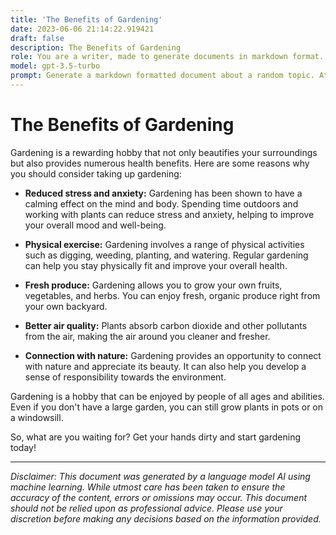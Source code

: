```yaml
---
title: 'The Benefits of Gardening'
date: 2023-06-06 21:14:22.919421
draft: false
description: The Benefits of Gardening
role: You are a writer, made to generate documents in markdown format. It is very important that all of the documents you generate are in valid markdown format.
model: gpt-3.5-turbo
prompt: Generate a markdown formatted document about a random topic. At the bottom, include a disclaimer explaining that the document was generated by you. The first line of the document should be the title. Make sure that the entire document is in proper markdown format, using a mix of various tags to make the document visually appealing.
---
```


# The Benefits of Gardening

Gardening is a rewarding hobby that not only beautifies your surroundings but also provides numerous health benefits. Here are some reasons why you should consider taking up gardening:

- **Reduced stress and anxiety:** Gardening has been shown to have a calming effect on the mind and body. Spending time outdoors and working with plants can reduce stress and anxiety, helping to improve your overall mood and well-being.

- **Physical exercise:** Gardening involves a range of physical activities such as digging, weeding, planting, and watering. Regular gardening can help you stay physically fit and improve your overall health.

- **Fresh produce:** Gardening allows you to grow your own fruits, vegetables, and herbs. You can enjoy fresh, organic produce right from your own backyard.

- **Better air quality:** Plants absorb carbon dioxide and other pollutants from the air, making the air around you cleaner and fresher.

- **Connection with nature:** Gardening provides an opportunity to connect with nature and appreciate its beauty. It can also help you develop a sense of responsibility towards the environment.

Gardening is a hobby that can be enjoyed by people of all ages and abilities. Even if you don't have a large garden, you can still grow plants in pots or on a windowsill.

So, what are you waiting for? Get your hands dirty and start gardening today!

---

*Disclaimer: This document was generated by a language model AI using machine learning. While utmost care has been taken to ensure the accuracy of the content, errors or omissions may occur. This document should not be relied upon as professional advice. Please use your discretion before making any decisions based on the information provided.*